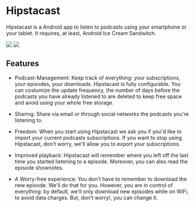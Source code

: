 # Hipstacast #
Hipstacast is a Android app to listen to podcasts using your smartphone or your tablet. It requires, at least, Android Ice Cream Sandwitch.

![](http://i.imgur.com/fJDLEVU.png)
![](http://i.imgur.com/EYubSsh.png)

## Features ##

* Podcast-Management: Keep track of everything: your subscriptions, your episodes, your downloads. Hipstacast is fully configurable. You can costumize the update frequency, the number of days before the podcasts you have already listened to are deleted to keep free space and avoid using your whole free storage.

* Sharing: Share via email or through social networks the podcasts you're listening to.

* Freedom: When you start using Hipstacast we ask you if you'd like to import your current podcasts subscriptions. If you want to stop using Hipstacast, don't worry, we'll allow you to export your subscriptions.

* Improved playback: Hipstacast will remember where you left off the last time you started listening to a episode. Moreover, you can also read the episode shownotes. 

* A Worry-free experience: You don't have to remember to download the new episode. We'll do that for you. However, you are in control of everything: by default, we'll only download new episodes while on WiFi, to avoid data charges. But, don't worry!, you can change it.
